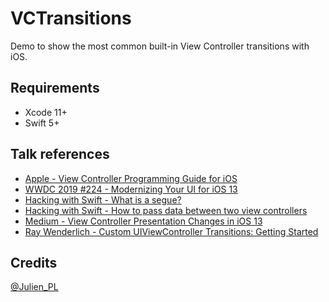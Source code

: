 # VCTransitions

Demo to show the most common built-in View Controller transitions with iOS.

## Requirements

- Xcode 11+
- Swift 5+

## Talk references

- [Apple - View Controller Programming Guide for iOS](https://developer.apple.com/library/archive/featuredarticles/ViewControllerPGforiPhoneOS/PresentingaViewController.html#//apple_ref/doc/uid/TP40007457-CH14-SW1)
- [WWDC 2019 #224 - Modernizing Your UI for iOS 13](https://developer.apple.com/videos/play/wwdc2019/224/)
- [Hacking with Swift - What is a segue?](https://www.hackingwithswift.com/example-code/uikit/what-is-a-segue)
- [Hacking with Swift - How to pass data between two view controllers](https://www.hackingwithswift.com/example-code/system/how-to-pass-data-between-two-view-controllers)
- [Medium - View Controller Presentation Changes in iOS 13](https://medium.com/@hacknicity/view-controller-presentation-changes-in-ios-13-ac8c901ebc4e)
- [Ray Wenderlich - Custom UIViewController Transitions: Getting Started](https://www.raywenderlich.com/322-custom-uiviewcontroller-transitions-getting-started)

## Credits

[@Julien_PL](https://twitter.com/Julien_PL)